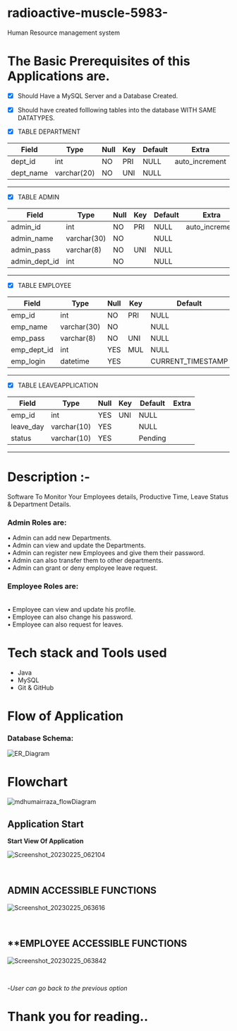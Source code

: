 # radioactive-muscle-5983-
Human Resource management system


# The Basic Prerequisites of this Applications are.
- [x] Should Have a MySQL Server and a Database Created.
- [x] Should have created folllowing tables into the database WITH SAME DATATYPES.


- [X] TABLE DEPARTMENT


| Field     | Type        | Null | Key | Default | Extra          |
|-----------|-------------|------|-----|---------|----------------|
| dept_id   | int         | NO   | PRI | NULL    | auto_increment |
| dept_name | varchar(20) | NO   | UNI | NULL    |                |



<hr />

- [X] TABLE ADMIN


| Field         | Type        | Null | Key | Default | Extra          |
|---------------|-------------|------|-----|---------|----------------|
| admin_id      | int         | NO   | PRI | NULL    | auto_increment |
| admin_name    | varchar(30) | NO   |     | NULL    |                |
| admin_pass    | varchar(8)  | NO   | UNI | NULL    |                |
| admin_dept_id | int         | NO   |     | NULL    |                |




<hr />

- [x] TABLE EMPLOYEE


| Field       | Type        | Null | Key | Default           | Extra             |
|-------------|-------------|------|-----|-------------------|-------------------|
| emp_id      | int         | NO   | PRI | NULL              | auto_increment    |
| emp_name    | varchar(30) | NO   |     | NULL              |                   |
| emp_pass    | varchar(8)  | NO   | UNI | NULL              |                   |
| emp_dept_id | int         | YES  | MUL | NULL              |                   |
| emp_login   | datetime    | YES  |     | CURRENT_TIMESTAMP | DEFAULT_GENERATED |




<hr />

- [x] TABLE LEAVEAPPLICATION


| Field     | Type        | Null | Key | Default | Extra |
|-----------|-------------|------|-----|---------|-------|
| emp_id    | int         | YES  | UNI | NULL    |       |
| leave_day | varchar(10) | YES  |     | NULL    |       |
| status    | varchar(10) | YES  |     | Pending |       |



<hr />



# Description :-

Software To Monitor Your Employees details, Productive Time, Leave Status & Department Details.




<h3>Admin Roles are:</h3>

•	Admin can add new Departments.
</br>
•	Admin can view and update the Departments.
</br>
•	Admin can register new Employees and give them their password.
</br>
•	Admin can also transfer them to other departments.
</br>
•	Admin can grant or deny employee leave request.
</br>



<h3>Employee Roles are:</h3>
</br>
•	Employee can view and update his profile.
</br>
•	Employee can also change his password.
</br>
•	Employee can also request for leaves.
</br>


# Tech stack and Tools used 

- Java
- MySQL
- Git & GitHub




# Flow of Application

<h3>Database Schema:</h3>

![ER_Diagram](https://user-images.githubusercontent.com/112873688/221327729-74c61191-3130-4d39-b0b8-380dfbe7290e.png)


# Flowchart 
![mdhumairraza_flowDiagram](https://user-images.githubusercontent.com/112873688/221328077-8d6a59af-ed68-474c-8909-12ec9775b0f9.png)


## **Application Start** 
**Start View Of Application**

![Screenshot_20230225_062104](https://user-images.githubusercontent.com/112873688/221397560-9b9c5456-740c-4e45-a288-67d11625dde8.png)

</br>

## **ADMIN ACCESSIBLE FUNCTIONS** 

![Screenshot_20230225_063616](https://user-images.githubusercontent.com/112873688/221327790-1bccff1c-4904-4e33-8ff3-d8e64609cb86.png)

</br>

## ****EMPLOYEE ACCESSIBLE FUNCTIONS** 
![Screenshot_20230225_063842](https://user-images.githubusercontent.com/112873688/221327817-a6eb5c47-55e2-4523-86aa-560972c8cba6.png)


</br>

-*User can go back to the previous option*
</br>


# Thank you for reading..
